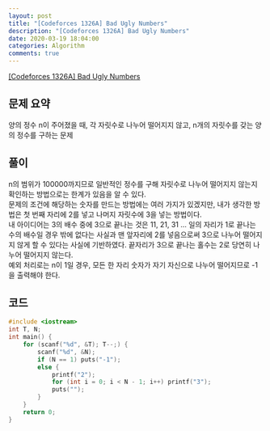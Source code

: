 ```yaml
---
layout: post
title: "[Codeforces 1326A] Bad Ugly Numbers"
description: "[Codeforces 1326A] Bad Ugly Numbers"
date: 2020-03-19 18:04:00
categories: Algorithm
comments: true
---
```

[[Codeforces 1326A] Bad Ugly Numbers](https://codeforces.com/contest/1326/problem/A)

## 문제 요약

양의 정수 n이 주어졌을 때, 각 자릿수로 나누어 떨어지지 않고, n개의 자릿수를 갖는 양의 정수를 구하는 문제

## 풀이

n의 범위가 100000까지므로 일반적인 정수를 구해 자릿수로 나누어 떨어지지 않는지 확인하는 방법으로는 한계가 있음을 알 수 있다.  
문제의 조건에 해당하는 숫자를 만드는 방법에는 여러 가지가 있겠지만, 내가 생각한 방법은 첫 번째 자리에 2를 넣고 나머지 자릿수에 3을 넣는 방법이다.  
내 아이디어는 3의 배수 중에 3으로 끝나는 것은 11, 21, 31 ... 일의 자리가 1로 끝나는 수의 배수일 경우 밖에 없다는 사실과 맨 앞자리에 2를 넣음으로써 3으로 나누어 떨어지지 않게 할 수 있다는 사실에 기반하였다. 끝자리가 3으로 끝나는 홀수는 2로 당연히 나누어 떨어지지 않는다.  
예외 처리로는 n이 1일 경우, 모든 한 자리 숫자가 자기 자신으로 나누어 떨어지므로 -1을 출력해야 한다.

## 코드

```C++
#include <iostream>
int T, N;
int main() {
    for (scanf("%d", &T); T--;) {
        scanf("%d", &N);
        if (N == 1) puts("-1");
        else {
            printf("2");
            for (int i = 0; i < N - 1; i++) printf("3");
            puts("");
        }
    }
    return 0;
}
```
